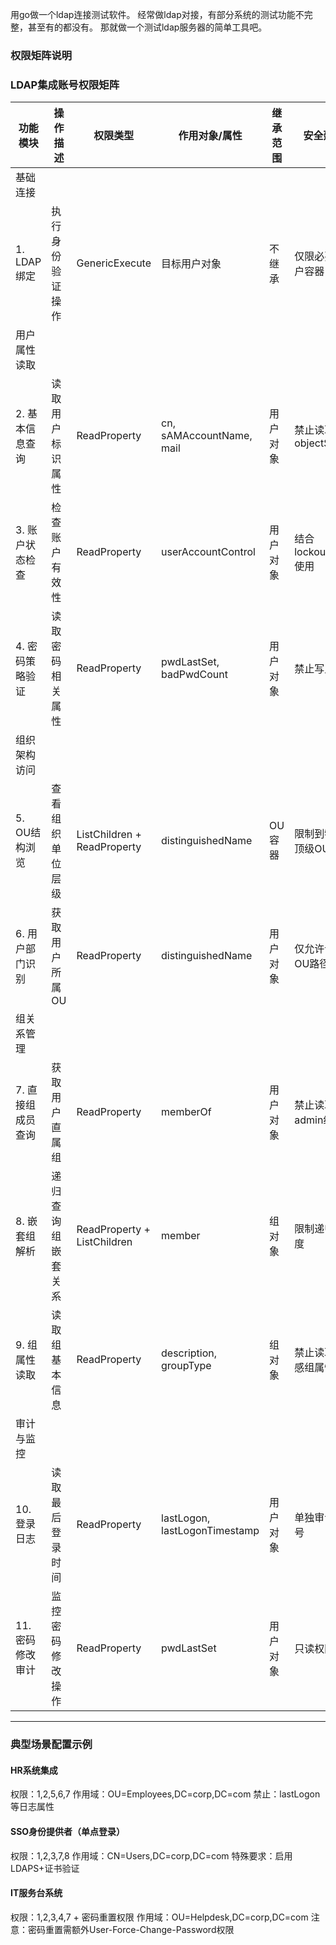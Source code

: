 用go做一个ldap连接测试软件。
经常做ldap对接，有部分系统的测试功能不完整，甚至有的都没有。
那就做一个测试ldap服务器的简单工具吧。

### **权限矩阵说明**

### LDAP集成账号权限矩阵

| 功能模块          | 操作描述           | 权限类型                    | 作用对象/属性                 | 继承范围 | 安全建议            |
| ----------------- | ------------------ | --------------------------- | ----------------------------- | -------- | ------------------- |
| 基础连接          |                    |                             |                               |          |                     |
| 1. LDAP绑定       | 执行身份验证操作   | GenericExecute              | 目标用户对象                  | 不继承   | 仅限必要用户容器    |
| 用户属性读取      |                    |                             |                               |          |                     |
| 2. 基本信息查询   | 读取用户标识属性   | ReadProperty                | cn, sAMAccountName, mail      | 用户对象 | 禁止读取objectSid   |
| 3. 账户状态检查   | 检查账户有效性     | ReadProperty                | userAccountControl            | 用户对象 | 结合lockoutTime使用 |
| 4. 密码策略验证   | 读取密码相关属性   | ReadProperty                | pwdLastSet, badPwdCount       | 用户对象 | 禁止写入            |
| 组织架构访问      |                    |                             |                               |          |                     |
| 5. OU结构浏览     | 查看组织单位层级   | ListChildren + ReadProperty | distinguishedName             | OU容器   | 限制到特定顶级OU    |
| 6. 用户部门识别   | 获取用户所属OU     | ReadProperty                | distinguishedName             | 用户对象 | 仅允许读取OU路径    |
| 组关系管理        |                    |                             |                               |          |                     |
| 7. 直接组成员查询 | 获取用户直属组     | ReadProperty                | memberOf                      | 用户对象 | 禁止读取admin组     |
| 8. 嵌套组解析     | 递归查询组嵌套关系 | ReadProperty + ListChildren | member                        | 组对象   | 限制递归深度        |
| 9. 组属性读取     | 读取组基本信息     | ReadProperty                | description, groupType        | 组对象   | 禁止读取敏感组属性  |
| 审计与监控        |                    |                             |                               |          |                     |
| 10. 登录日志      | 读取最后登录时间   | ReadProperty                | lastLogon, lastLogonTimestamp | 用户对象 | 单独审计账号        |
| 11. 密码修改审计  | 监控密码修改操作   | ReadProperty                | pwdLastSet                    | 用户对象 | 只读权限            |

---

### 典型场景配置示例

#### HR系统集成

权限：1,2,5,6,7
作用域：OU=Employees,DC=corp,DC=com
禁止：lastLogon等日志属性

#### SSO身份提供者（单点登录）

权限：1,2,3,7,8
作用域：CN=Users,DC=corp,DC=com
特殊要求：启用LDAPS+证书验证

#### IT服务台系统

权限：1,2,3,4,7 + 密码重置权限
作用域：OU=Helpdesk,DC=corp,DC=com
注意：密码重置需额外User-Force-Change-Password权限
